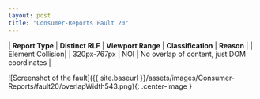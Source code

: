 ```yaml
---
layout: post
title: "Consumer-Reports Fault 20"
---
```

| **Report Type** | **Distinct RLF** | **Viewport Range** | **Classification** | **Reason** |
| Element Collision|  | 320px-767px | NOI | No overlap of content, just DOM coordinates | 

![Screenshot of the fault]({{ site.baseurl }}/assets/images/Consumer-Reports/fault20/overlapWidth543.png){: .center-image }